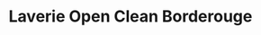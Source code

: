 ---
title: "Laverie Open Clean Borderouge"
url: /toulouse/laverie-open-clean-borderouge/
shop: blanchisserie
---